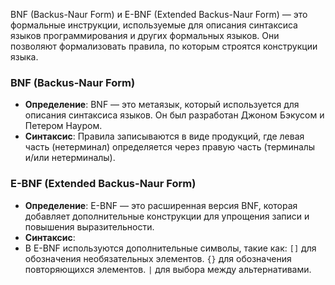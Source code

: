 
BNF (Backus-Naur Form) и E-BNF (Extended Backus-Naur Form) — это формальные инструкции, используемые для описания синтаксиса языков программирования и других формальных языков. Они позволяют формализовать правила, по которым строятся конструкции языка.

### BNF (Backus-Naur Form)

- **Определение**: BNF — это метаязык, который используется для описания синтаксиса языков. Он был разработан Джоном Бэкусом и Петером Науром.
- **Синтаксис**:
  Правила записываются в виде продукций, где левая часть (нетерминал) определяется через правую часть (терминалы и/или нетерминалы).

### E-BNF (Extended Backus-Naur Form)

- **Определение**: E-BNF — это расширенная версия BNF, которая добавляет дополнительные конструкции для упрощения записи и повышения выразительности.
- **Синтаксис**:
 - В E-BNF используются дополнительные символы, такие как:
   `[]` для обозначения необязательных элементов.
   `{}` для обозначения повторяющихся элементов.
   `|` для выбора между альтернативами.